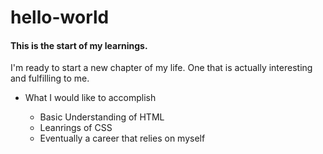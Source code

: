 # hello-world
<html>
  <head>
      <h4>This is the start of my learnings.</h4>
  </head>
  <p>I'm ready to start a new chapter of my life. One that is actually interesting and fulfilling to me.</p>
<ul>
  <li>What I would like to accomplish</li>
    <ul>
      <li>Basic Understanding of HTML</li>
      <li>Leanrings of CSS</li>
      <li> Eventually a career that relies on myself</li>
      </ul>
     </ul>
